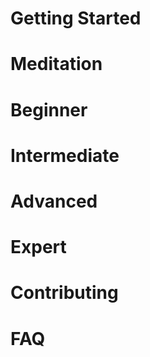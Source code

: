 # Getting Started 
# Meditation 
# Beginner 
# Intermediate
# Advanced
# Expert
# Contributing 
# FAQ
